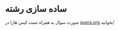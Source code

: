 # ساده سازی رشته

صورت سوال به همراه تست کیس هارا در [quera.org](https://quera.org/problemset/177665/) بخوانید!